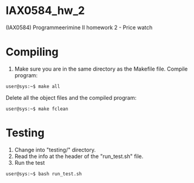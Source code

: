 # IAX0584_hw_2
(IAX0584) Programmeerimine II homework 2 -  Price watch

# Compiling
1. Make sure you are in the same directory as the Makefile file.
Compile program:

```shell
user@sys:~$ make all
```
Delete all the object files and the compiled program:

```shell
user@sys:~$ make fclean 
```

# Testing
1. Change into "testing/" directory.
2. Read the info at the header of the "run_test.sh" file.
3. Run the test

```shell
user@sys:~$ bash run_test.sh
```
